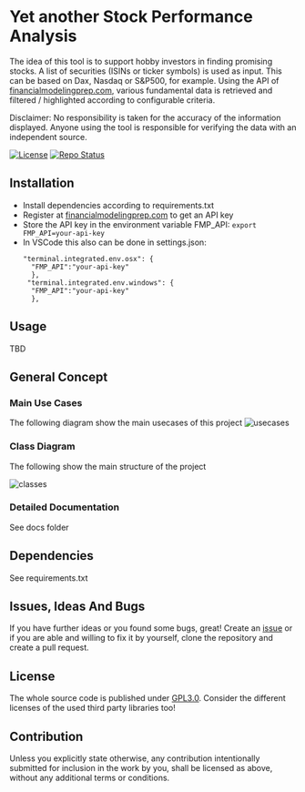 # Yet another Stock Performance Analysis

The idea of this tool is to support hobby investors in finding promising stocks. A list of securities (ISINs or ticker symbols) is used as input. This can be based on Dax, Nasdaq or S&P500, for example. Using the API of [financialmodelingprep.com](https://site.financialmodelingprep.com/), various fundamental data is retrieved and filtered / highlighted according to configurable criteria.

Disclaimer: No responsibility is taken for the accuracy of the information displayed. Anyone using the tool is responsible for verifying the data with an independent source.

[![License](https://img.shields.io/badge/license-gpl-3.svg)](https://choosealicense.com/licenses/gpl-3.0/) [![Repo Status](https://www.repostatus.org/badges/latest/wip.svg)](https://www.repostatus.org/#wip)

## Installation
- Install dependencies according to requirements.txt
- Register at [financialmodelingprep.com](https://site.financialmodelingprep.com/) to get an API key
- Store the API key in the environment variable FMP_API: `export FMP_API=your-api-key`
- In VSCode this also can be done in settings.json:
  ```
  "terminal.integrated.env.osx": {
    "FMP_API":"your-api-key"
    },
   "terminal.integrated.env.windows": {
    "FMP_API":"your-api-key"
    },
    ```

## Usage
TBD

## General Concept
### Main Use Cases

The following diagram show the main usecases of this project
![usecases](https://www.plantuml.com/plantuml/proxy?cache=no&src=https://raw.githubusercontent.com/achim0x/yasp/master/docs/diagrams/src/usecases.iuml&fmt=svg)

### Class Diagram

The following show the main structure of the project

![classes](https://www.plantuml.com/plantuml/proxy?cache=no&src=https://raw.githubusercontent.com/achim0x/yasp/master/docs/diagrams/src/classes.iuml&fmt=svg)

### Detailed Documentation
See docs folder

## Dependencies
See requirements.txt

## Issues, Ideas And Bugs

If you have further ideas or you found some bugs, great! Create an [issue](https://github.com/achim0x/yasp/issues) or if you are able and willing to fix it by yourself, clone the repository and create a pull request.

## License

The whole source code is published under [GPL3.0](https://github.com/achim0x/yasp/blob/main/LICENSE).
Consider the different licenses of the used third party libraries too!

## Contribution

Unless you explicitly state otherwise, any contribution intentionally submitted for inclusion in the work by you, shall be licensed as above, without any additional terms or conditions.